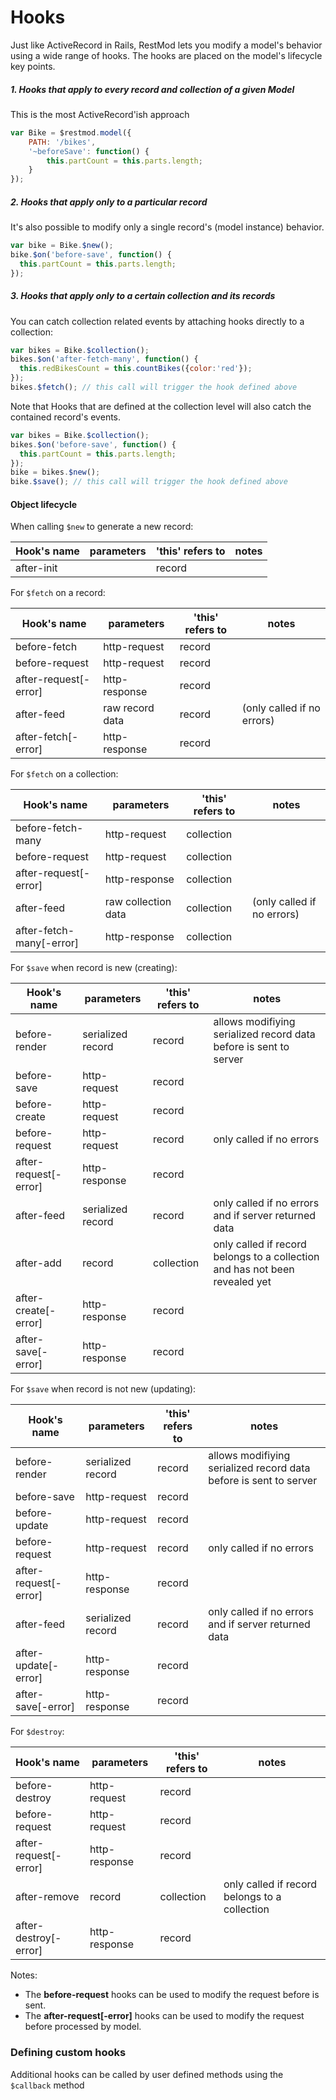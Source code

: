 # Hooks

Just like ActiveRecord in Rails, RestMod lets you modify a model's behavior using a wide range of hooks. The hooks are placed on the model's lifecycle key points.

##### 1. Hooks that apply to every record and collection of a given Model
This is the most ActiveRecord'ish approach

```javascript
var Bike = $restmod.model({
	PATH: '/bikes',
	'~beforeSave': function() {
		this.partCount = this.parts.length;
	}
});
```

##### 2. Hooks that apply only to a particular record

It's also possible to modify only a single record's (model instance) behavior.

```javascript
var bike = Bike.$new();
bike.$on('before-save', function() {
  this.partCount = this.parts.length;
});
```

##### 3. Hooks that apply only to a certain collection and its records

You can catch collection related events by attaching hooks directly to a collection:

```javascript
var bikes = Bike.$collection();
bikes.$on('after-fetch-many', function() {
  this.redBikesCount = this.countBikes({color:'red'});
});
bikes.$fetch(); // this call will trigger the hook defined above
```

Note that Hooks that are defined at the collection level will also catch the contained record's events.

```javascript
var bikes = Bike.$collection();
bikes.$on('before-save', function() {
  this.partCount = this.parts.length;
});
bike = bikes.$new();
bike.$save(); // this call will trigger the hook defined above
```


#### Object lifecycle

When calling `$new` to generate a new record:

| Hook's name           | parameters      | 'this' refers to | notes
| --------------------- | --------------- | ---------------- | ---
| after-init            |                 | record           |

For `$fetch` on a record:

| Hook's name           | parameters      | 'this' refers to | notes
| --------------------- | --------------- | ---------------- | ---
| before-fetch          | http-request    | record           |
| before-request        | http-request    | record           |
| after-request[-error] | http-response   | record           |
| after-feed            | raw record data | record           | (only called if no errors)
| after-fetch[-error]   |   http-response | record           |

For `$fetch` on a collection:

| Hook's name                | parameters          | 'this' refers to | notes
| -------------------------- | ------------------- | ---------------- | ---
| before-fetch-many          | http-request        | collection       |
| before-request             | http-request        | collection       |
| after-request[-error]      | http-response       | collection       |
| after-feed                 | raw collection data | collection       | (only called if no errors)
| after-fetch-many[-error]   | http-response       | collection       |

For `$save` when record is new (creating):

| Hook's name           | parameters        | 'this' refers to | notes
| --------------------- | ----------------- | ---------------- | ---
| before-render         | serialized record | record           | allows modifiying serialized record data before is sent to server
| before-save           | http-request      | record           |
| before-create         | http-request      | record           |
| before-request        | http-request      | record           | only called if no errors
| after-request[-error] | http-response     | record           |
| after-feed            | serialized record | record           | only called if no errors and if server returned data
| after-add             | record            | collection       | only called if record belongs to a collection and has not been revealed yet
| after-create[-error]  | http-response     | record           |
| after-save[-error]    | http-response     | record           |

For `$save` when record is not new (updating):

| Hook's name           | parameters        | 'this' refers to | notes
| --------------------- | ----------------- | ---------------- | ---
| before-render         | serialized record | record           | allows modifiying serialized record data before is sent to server
| before-save           | http-request      | record           |
| before-update         | http-request      | record           |
| before-request        | http-request      | record           | only called if no errors
| after-request[-error] | http-response     | record           |
| after-feed            | serialized record | record           | only called if no errors and if server returned data
| after-update[-error]  | http-response     | record           |
| after-save[-error]    | http-response     | record           |

For `$destroy`:

| Hook's name           | parameters      | 'this' refers to | notes
| --------------------- | --------------- | ---------------- | ---
| before-destroy        | http-request    | record           |
| before-request        | http-request    | record           |
| after-request[-error] | http-response   | record           |
| after-remove          | record          | collection       | only called if record belongs to a collection
| after-destroy[-error] |   http-response | record           |

Notes:
* The **before-request** hooks can be used to modify the request before is sent.
* The **after-request[-error]** hooks can be used to modify the request before processed by model.


### Defining custom hooks
Additional hooks can be called by user defined methods using the `$callback` method
